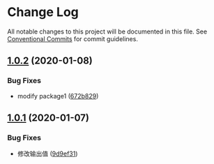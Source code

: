 # Change Log

All notable changes to this project will be documented in this file.
See [Conventional Commits](https://conventionalcommits.org) for commit guidelines.

## [1.0.2](https://github.com/michaelguo1991/lerna-test/tree/master/packages/my-lerna-first/compare/@michaelguo/my-lerna-first@1.0.1...@michaelguo/my-lerna-first@1.0.2) (2020-01-08)


### Bug Fixes

* modify package1 ([672b829](https://github.com/michaelguo1991/lerna-test/tree/master/packages/my-lerna-first/commit/672b8294c76653207ee4264ea36646d8cfc1ff90))





## [1.0.1](https://github.com/michaelguo1991/lerna-test/tree/master/packages/my-lerna-first/compare/@michaelguo/my-lerna-first@1.0.0...@michaelguo/my-lerna-first@1.0.1) (2020-01-07)


### Bug Fixes

* 修改输出值 ([9d9ef31](https://github.com/michaelguo1991/lerna-test/tree/master/packages/my-lerna-first/commit/9d9ef317879b7ce72a256665c17e82811b5cd1c7))
